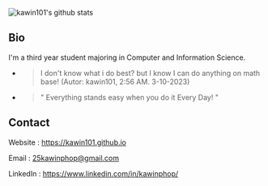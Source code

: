 ![kawin101's github stats](https://github-readme-stats.vercel.app/api?username=kawin101&show_icons=true)
## Bio
I'm a third year student majoring in Computer and Information Science. 
* > I don't know what i do best? but I know I can do anything on math base! (Autor: kawin101, 2:56 AM. 3-10-2023)
* > " Everything stands easy when you do it Every Day! "

## Contact

Website : https://kawin101.github.io

Email : 25kawinphop@gmail.com

LinkedIn : https://www.linkedin.com/in/kawinphop/
